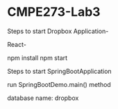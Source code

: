 # CMPE273-Lab3

Steps to start Dropbox Application-

React-

npm install
npm start

Steps to start SpringBootApplication

run SpringBootDemo.main() method

database name:
dropbox